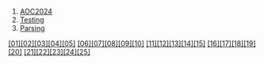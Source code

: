 
<!-- automatically generated from docs/gencontents.py
     editing this file is futile -->

1. [AOC2024](index.md)
2. [Testing](tests.md)
3. [Parsing](parsing.md)

[[01]](day01.md)[[02]](day02.md)[[03]](day03.md)[[04]](day04.md)[[05]](day05.md)
[[06]](day06.md)[[07]](day07.md)[[08]](day08.md)[[09]](day09.md)[[10]](day10.md)
[[11]](day11.md)[[12]](day12.md)[[13]](day13.md)[[14]](day14.md)[[15]](day15.md)
[[16]](day16.md)[[17]](day17.md)[[18]](day18.md)[[19]](day19.md)[[20]](day20.md)
[[21]](day21.md)[[22]](day22.md)[[23]](day23.md)[[24]](day24.md)[[25]](day25.md)
